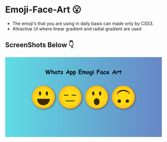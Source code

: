 # Emoji-Face-Art 😮


- The emoji's that you are using in daily basis can made only by CSS3.
- Attractive UI where linear gradient and radial gradient are used

## ScreenShots Below 👇

![screenshot](https://github.com/blackcodding/Emoji-Face-Art/blob/master/fullscreen-emoji-art.PNG)
